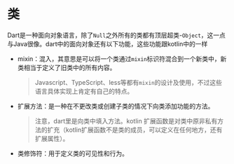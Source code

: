 # 类

Dart是一种面向对象语言，除了`Null`之外所有的类都有顶层超类-`Object`，这一点与Java很像。dart中的面向对象还有以下功能，这些功能跟kotlin中的一样

* mixin：混入，其意思是可以将一个类通过`mixin`标识符混合到一个新类中，新类相当于定义了旧类中的所有内容。
    >Javascript、TypeScript、less等都有`mixin`的设计及使用，不过这些语言具体实现上肯定有自己的特点。
* 扩展方法：是一种在不更改类或创建子类的情况下向类添加功能的方法。
    >注意，dart里是向类中填入方法。kotlin 扩展函数是对类中原非私有方法的扩充（kotlin扩展函数不是类的成员，可以定义在任何地方，还有扩展属性）。
* 类修饰符：用于定义类的可见性和行为。
